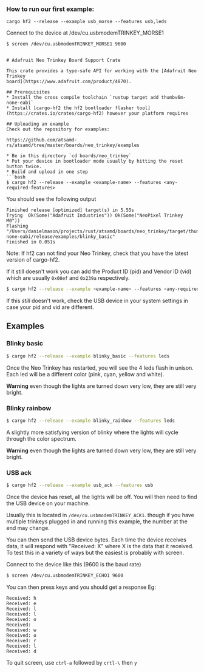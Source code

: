 ### How to run our first example:

```
cargo hf2 --release --example usb_morse --features usb,leds
```
Connect to the device at /dev/cu.usbmodemTRINKEY_MORSE1 
```bash
$ screen /dev/cu.usbmodemTRINKEY_MORSE1 9600
```


```

# Adafruit Neo Trinkey Board Support Crate

This crate provides a type-safe API for working with the [Adafruit Neo Trinkey
board](https://www.adafruit.com/product/4870).

## Prerequisites
* Install the cross compile toolchain `rustup target add thumbv6m-none-eabi`
* Install [cargo-hf2 the hf2 bootloader flasher tool](https://crates.io/crates/cargo-hf2) however your platform requires

## Uploading an example
Check out the repository for examples:

https://github.com/atsamd-rs/atsamd/tree/master/boards/neo_trinkey/examples

* Be in this directory `cd boards/neo_trinkey`
* Put your device in bootloader mode usually by hitting the reset button twice.
* Build and upload in one step
```bash
$ cargo hf2 --release --example <example-name> --features <any-required-features>
```

You should see the following output
```text
Finished release [optimized] target(s) in 5.55s
Trying  Ok(Some("Adafruit Industries")) Ok(Some("NeoPixel Trinkey M0"))
Flashing "/Users/danielmason/projects/rust/atsamd/boards/neo_trinkey/target/thumbv6m-none-eabi/release/examples/blinky_basic"
Finished in 0.051s
```
Note: If hf2 can not find your Neo Trinkey, check that you have the latest version of cargo-hf2.

If it still doesn't work you can add the Product ID (pid) and Vendor ID (vid) which are usually `0x00ef` and `0x239a`
respectively.

```bash
$ cargo hf2 --release --example <example-name> --features <any-required-features> --pid 0x00ef --vid 0x239a
```

If this _still_ doesn't work, check the USB device in your system settings in case your pid and vid are different.

## Examples

### Blinky basic

```bash
$ cargo hf2 --release --example blinky_basic --features leds
```

Once the Neo Trinkey has restarted, you will see the 4 leds flash in unison. Each led will be a different color (pink,
cyan, yellow and white).

**Warning** even though the lights are turned down very low, they are still very bright.

### Blinky rainbow

```bash
$ cargo hf2 --release --example blinky_rainbow --features leds
```

A slightly more satisfying version of blinky where the lights will cycle through the color spectrum.

**Warning** even though the lights are turned down very low, they are still very bright.

### USB ack

```bash
$ cargo hf2 --release --example usb_ack --features usb
```

Once the device has reset, all the lights will be off. You will then need to find the USB device on your machine.

Usually this is located in `/dev/cu.usbmodemTRINKEY_ACK1`. though if you have multiple trinkeys plugged in and running
this example, the number at the end may change.

You can then send the USB device bytes. Each time the device receives data, it will respond with "Received: X" where X
is the data that it received. To test this in a variety of ways but the easiest is probably with screen.

Connect to the device like this (9600 is the baud rate)

```bash
$ screen /dev/cu.usbmodemTRINKEY_ECHO1 9600
```

You can then press keys and you should get a response Eg:

```text
Received: h
Received: e
Received: l
Received: l
Received: o
Received:
Received: w
Received: o
Received: r
Received: l
Received: d
```

To quit screen, use `ctrl-a` followed by `crtl-\` then `y`


